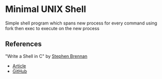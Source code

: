 # Minimal UNIX Shell

Simple shell program which spans new process for every command using fork then exec to execute on the new process

## References
"Write a Shell in C" by [Stephen Brennan](https://brennan.io/)
- [Article](https://brennan.io/2015/01/16/write-a-shell-in-c/)
- [GitHub](https://github.com/brenns10/lsh)
